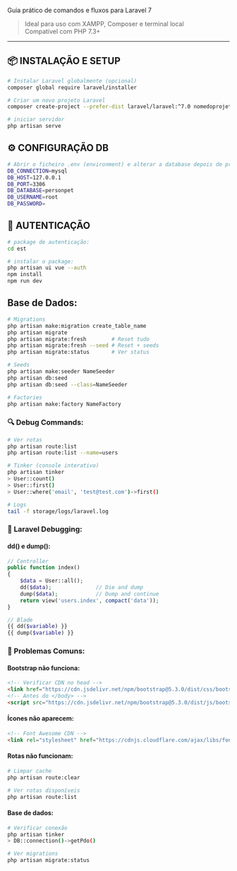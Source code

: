 
 Guia prático de comandos e fluxos para Laravel 7  
> Ideal para uso com XAMPP, Composer e terminal local  
> Compatível com PHP 7.3+

---

## 📦 INSTALAÇÃO E SETUP

```bash
# Instalar Laravel globalmente (opcional)
composer global require laravel/installer  

# Criar um novo projeto Laravel
composer create-project --prefer-dist laravel/laravel:^7.0 nomedoprojeto

# iniciar servidor
php artisan serve
```


## ⚙️ CONFIGURAÇÃO DB

```bash
# Abrir o ficheiro .env (environment) e alterar a database depois de previamente ter sido criada a mesma no phpmyadmin
DB_CONNECTION=mysql
DB_HOST=127.0.0.1
DB_PORT=3306
DB_DATABASE=personpet
DB_USERNAME=root
DB_PASSWORD=
```


## 👤 AUTENTICAÇÃO 

```bash
# package de autenticação:  
cd est

# instalar o package:  
php artisan ui vue --auth  
npm install  
npm run dev
```

## **Base de Dados:**

```bash
# Migrations
php artisan make:migration create_table_name
php artisan migrate
php artisan migrate:fresh        # Reset tudo
php artisan migrate:fresh --seed # Reset + seeds
php artisan migrate:status       # Ver status

# Seeds
php artisan make:seeder NameSeeder
php artisan db:seed
php artisan db:seed --class=NameSeeder

# Factories
php artisan make:factory NameFactory
```

### **🔍 Debug Commands:**

```bash
# Ver rotas
php artisan route:list
php artisan route:list --name=users

# Tinker (console interativo)
php artisan tinker
> User::count()
> User::first()
> User::where('email', 'test@test.com')->first()

# Logs
tail -f storage/logs/laravel.log
```

### **🐛 Laravel Debugging:**

#### **dd() e dump():**

```php
// Controller
public function index()
{
    $data = User::all();
    dd($data);              // Die and dump
    dump($data);            // Dump and continue
    return view('users.index', compact('data'));
}

// Blade
{{ dd($variable) }}
{{ dump($variable) }}
```

### **🚨 Problemas Comuns:**

#### **Bootstrap não funciona:**


```html
<!-- Verificar CDN no head -->
<link href="https://cdn.jsdelivr.net/npm/bootstrap@5.3.0/dist/css/bootstrap.min.css" rel="stylesheet">
<!-- Antes do </body> -->
<script src="https://cdn.jsdelivr.net/npm/bootstrap@5.3.0/dist/js/bootstrap.bundle.min.js"></script>
```

#### **Ícones não aparecem:**

```html
<!-- Font Awesome CDN -->
<link rel="stylesheet" href="https://cdnjs.cloudflare.com/ajax/libs/font-awesome/6.4.0/css/all.min.css">
```

#### **Rotas não funcionam:**

```bash
# Limpar cache
php artisan route:clear

# Ver rotas disponíveis
php artisan route:list
```

#### **Base de dados:**

```bash
# Verificar conexão
php artisan tinker
> DB::connection()->getPdo()

# Ver migrations
php artisan migrate:status
```